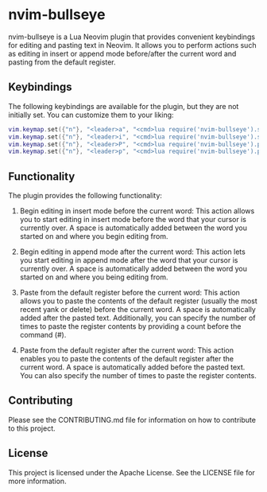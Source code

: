 # nvim-bullseye

nvim-bullseye is a Lua Neovim plugin that provides convenient keybindings for editing and pasting text in Neovim. It allows you to perform actions such as editing in insert or append mode before/after the current word and pasting from the default register. 

## Keybindings

The following keybindings are available for the plugin, but they are not initially set. You can customize them to your liking:

```lua
vim.keymap.set({"n"}, "<leader>a", "<cmd>lua require('nvim-bullseye').startAppendAfterWord()<CR>", { desc = "BullseyeStartAppendAfterWord" })
vim.keymap.set({"n"}, "<leader>i", "<cmd>lua require('nvim-bullseye').startInsertBeforeWord()<CR>", { desc = "BullseyeStartInsertBeforeWord" })
vim.keymap.set({"n"}, "<leader>P", "<cmd>lua require('nvim-bullseye').pasteBeforeN()<CR>", { desc = "BullseyePasteBeforeN" })
vim.keymap.set({"n"}, "<leader>p", "<cmd>lua require('nvim-bullseye').pasteAfterN()<CR>", { desc = "BullseyePasteAfterN" })
```

## Functionality

The plugin provides the following functionality:

1. Begin editing in insert mode before the current word: This action allows you to start editing in insert mode before the word that your cursor is currently over. A space is automatically added between the word you started on and where you begin editing from.

2. Begin editing in append mode after the current word: This action lets you start editing in append mode after the word that your cursor is currently over. A space is automatically added between the word you started on and where you being editing from.

3. Paste from the default register before the current word: This action allows you to paste the contents of the default register (usually the most recent yank or delete) before the current word. A space is automatically added after the pasted text. Additionally, you can specify the number of times to paste the register contents by providing a count before the command (#<cmd>).

4. Paste from the default register after the current word: This action enables you to paste the contents of the default register after the current word. A space is automatically added before the pasted text. You can also specify the number of times to paste the register contents.

## Contributing

Please see the CONTRIBUTING.md file for information on how to contribute to this project.

## License

This project is licensed under the Apache License. See the LICENSE file for more information.